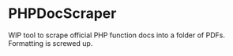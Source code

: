 PHPDocScraper
=============
WIP tool to scrape official PHP function docs into a folder of PDFs. Formatting is screwed up.